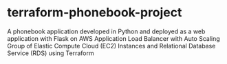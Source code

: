 # terraform-phonebook-project
A phonebook application developed in Python and deployed as a web application with Flask on AWS Application Load Balancer with Auto Scaling Group of Elastic Compute Cloud (EC2) Instances and Relational Database Service (RDS) using Terraform
